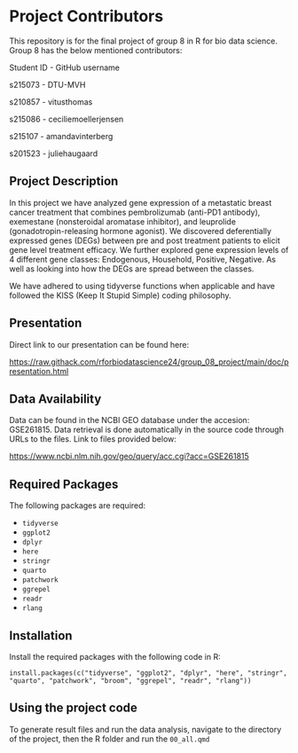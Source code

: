 # Project Contributors

This repository is for the final project of group 8 in R for bio data science. Group 8 has the below mentioned contributors:

Student ID - GitHub username

s215073 - DTU-MVH

s210857 - vitusthomas

s215086 - ceciliemoellerjensen

s215107 - amandavinterberg

s201523 - juliehaugaard

## Project Description

In this project we have analyzed gene expression of a metastatic breast cancer treatment that combines pembrolizumab (anti-PD1 antibody), exemestane (nonsteroidal aromatase inhibitor), and leuprolide (gonadotropin-releasing hormone agonist). We discovered deferentially expressed genes (DEGs) between pre and post treatment patients to elicit gene level treatment efficacy. We further explored gene expression levels of 4 different gene classes: Endogenous, Household, Positive, Negative. As well as looking into how the DEGs are spread between the classes.

We have adhered to using tidyverse functions when applicable and have followed the KISS (Keep It Stupid Simple) coding philosophy.

## Presentation

Direct link to our presentation can be found here:

<https://raw.githack.com/rforbiodatascience24/group_08_project/main/doc/presentation.html>

## Data Availability

Data can be found in the NCBI GEO database under the accesion: GSE261815. Data retrieval is done automatically in the source code through URLs to the files. Link to files provided below:

<https://www.ncbi.nlm.nih.gov/geo/query/acc.cgi?acc=GSE261815>

## Required Packages

The following packages are required:

-   `tidyverse`
-   `ggplot2`
-   `dplyr`
-   `here`
-   `stringr`
-   `quarto`
-   `patchwork`
-   `ggrepel`
-   `readr`
-   `rlang`

## Installation

Install the required packages with the following code in R:

`install.packages(c("tidyverse", "ggplot2", "dplyr", "here", "stringr", "quarto", "patchwork", "broom", "ggrepel", "readr", "rlang"))`

## Using the project code

To generate result files and run the data analysis, navigate to the directory of the project, then the R folder and run the `00_all.qmd`
